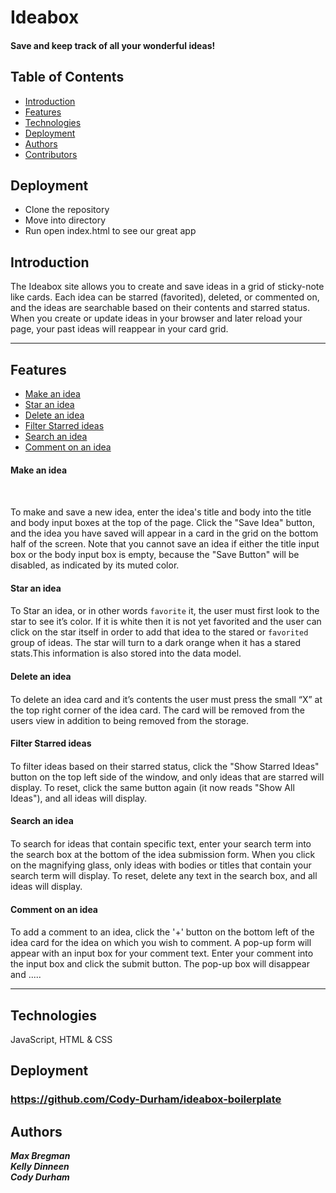 
# Ideabox
#### Save and keep track of all your wonderful ideas!

## Table of Contents
* [Introduction](#introduction)
* [Features](#features)
* [Technologies](#technologies)
* [Deployment](#deployment)
* [Authors](#authors)
* [Contributors](#contributors)

## Deployment
* Clone the repository
* Move into directory
* Run open index.html to see our great app

## Introduction
The Ideabox site allows you to create and save ideas in a grid of sticky-note like cards. Each idea can be starred (favorited), deleted, or commented on, and the ideas are searchable based on their contents and starred status. When you create or update ideas in your browser and later reload your page, your past ideas will reappear in your card grid.

---
## Features
* [Make an idea](#Make-an-idea)
* [Star an idea](#Star-an-idea)
* [Delete an idea](#Delete-an-idea)
* [Filter Starred ideas](#Filter-starred-ideas)
* [Search an idea](#Search-an-idea)
* [Comment on an idea](#Comment-on-an-idea)

#### Make an idea
#### <a name ="Make-an-idea"></a>

<a name=“Make”-an-idea></a> 

  To make and save a new idea, enter the idea's title and body into the title and body input boxes at the top of the page. Click the "Save Idea" button, and the idea you have saved will appear in a card in the grid on the bottom half of the screen. Note that you cannot save an idea if either the title input box or the body input box is empty, because the "Save Button" will be disabled, as indicated by its muted color.

#### Star an idea
#### <a name ="Star-an-idea"></a>

  To Star an idea, or in other words `favorite` it, the user must first look to the star to see it’s color. If it is white then it is not yet favorited and the user can click on the star itself in order to add that idea to the stared or `favorited` group of ideas. The star will turn to a dark orange when it has a stared stats.This information is also stored into the data model.

#### Delete an idea
#### <a name ="Delete-an-idea"></a>
  To delete an idea card and it’s contents the user must press the small “X” at the top right corner of the idea card. The card will be removed from the users view in addition to being removed from the storage.

#### Filter Starred ideas
#### <a name ="Filter-starred-idea"></a>

  To filter ideas based on their starred status, click the "Show Starred Ideas" button on the top left side of the window, and only ideas that are starred will display. To reset, click the same button again (it now reads "Show All Ideas"), and all ideas will display.



#### Search an idea
#### <a name ="Search-an-idea"></a>

To search for ideas that contain specific text, enter your search term into the search box at the bottom of the idea submission form. When you click on the magnifying glass, only ideas with bodies or titles that contain your search term will display.
To reset, delete any text in the search box, and all ideas will display.
</details>

#### Comment on an idea
#### <a name ="Comment-on-an-idea"></a>

To add a comment to an idea, click the '+' button on the bottom left of the idea card for the idea on which you wish to comment.
A pop-up form will appear with an input box for your comment text. Enter your comment into the input box and click the submit button. The pop-up box will disappear and .....


---
## Technologies
JavaScript, HTML & CSS

## Deployment
### https://github.com/Cody-Durham/ideabox-boilerplate


## Authors
 ***Max Bregman***<br>
 ***Kelly Dinneen***<br>
 ***Cody Durham***<br>

